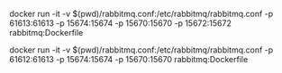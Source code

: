 docker run -it -v $(pwd)/rabbitmq.conf:/etc/rabbitmq/rabbitmq.conf -p 61613:61613 -p 15674:15674 -p 15670:15670 -p 15672:15672 rabbitmq:Dockerfile

docker run -it -v $(pwd)/rabbitmq.conf:/etc/rabbitmq/rabbitmq.conf -p 61612:61613 -p 15674:15674 -p 15670:15670 rabbitmq:Dockerfile